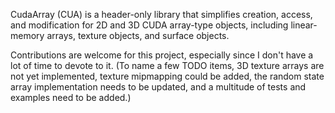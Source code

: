 CudaArray (CUA) is a header-only library that simplifies creation, access, and
modification for 2D and 3D CUDA array-type objects, including linear-memory
arrays, texture objects, and surface objects.

Contributions are welcome for this project, especially since I don't have a lot
of time to devote to it. (To name a few TODO items, 3D texture arrays are not
yet implemented, texture mipmapping could be added, the random state array
implementation needs to be updated, and a multitude of tests and examples need
to be added.)
